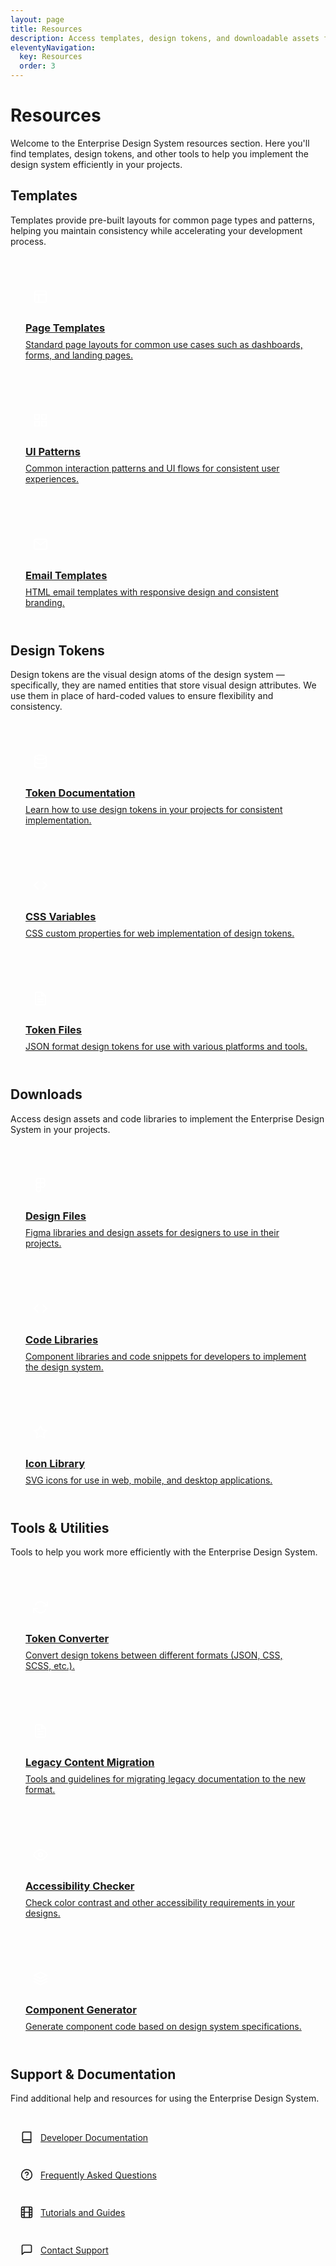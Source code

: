```yaml
---
layout: page
title: Resources
description: Access templates, design tokens, and downloadable assets for your projects.
eleventyNavigation:
  key: Resources
  order: 3
---
```


# Resources

Welcome to the Enterprise Design System resources section. Here you'll find templates, design tokens, and other tools to help you implement the design system efficiently in your projects.

## Templates

Templates provide pre-built layouts for common page types and patterns, helping you maintain consistency while accelerating your development process.

<div class="resource-grid">
  <a href="/resources/templates/" class="resource-card">
    <div class="resource-icon">
      <svg xmlns="http://www.w3.org/2000/svg" width="24" height="24" viewBox="0 0 24 24" fill="none" stroke="currentColor" stroke-width="2" stroke-linecap="round" stroke-linejoin="round" class="feather feather-layout">
        <rect x="3" y="3" width="18" height="18" rx="2" ry="2"></rect>
        <line x1="3" y1="9" x2="21" y2="9"></line>
        <line x1="9" y1="21" x2="9" y2="9"></line>
      </svg>
    </div>
    <h3>Page Templates</h3>
    <p>Standard page layouts for common use cases such as dashboards, forms, and landing pages.</p>
  </a>
  
  <a href="/resources/templates/patterns/" class="resource-card">
    <div class="resource-icon">
      <svg xmlns="http://www.w3.org/2000/svg" width="24" height="24" viewBox="0 0 24 24" fill="none" stroke="currentColor" stroke-width="2" stroke-linecap="round" stroke-linejoin="round" class="feather feather-grid">
        <rect x="3" y="3" width="7" height="7"></rect>
        <rect x="14" y="3" width="7" height="7"></rect>
        <rect x="14" y="14" width="7" height="7"></rect>
        <rect x="3" y="14" width="7" height="7"></rect>
      </svg>
    </div>
    <h3>UI Patterns</h3>
    <p>Common interaction patterns and UI flows for consistent user experiences.</p>
  </a>
  
  <a href="/resources/templates/email/" class="resource-card">
    <div class="resource-icon">
      <svg xmlns="http://www.w3.org/2000/svg" width="24" height="24" viewBox="0 0 24 24" fill="none" stroke="currentColor" stroke-width="2" stroke-linecap="round" stroke-linejoin="round" class="feather feather-mail">
        <path d="M4 4h16c1.1 0 2 .9 2 2v12c0 1.1-.9 2-2 2H4c-1.1 0-2-.9-2-2V6c0-1.1.9-2 2-2z"></path>
        <polyline points="22,6 12,13 2,6"></polyline>
      </svg>
    </div>
    <h3>Email Templates</h3>
    <p>HTML email templates with responsive design and consistent branding.</p>
  </a>
</div>

## Design Tokens

Design tokens are the visual design atoms of the design system — specifically, they are named entities that store visual design attributes. We use them in place of hard-coded values to ensure flexibility and consistency.

<div class="resource-grid">
  <a href="/resources/design-tokens/" class="resource-card">
    <div class="resource-icon">
      <svg xmlns="http://www.w3.org/2000/svg" width="24" height="24" viewBox="0 0 24 24" fill="none" stroke="currentColor" stroke-width="2" stroke-linecap="round" stroke-linejoin="round" class="feather feather-database">
        <ellipse cx="12" cy="5" rx="9" ry="3"></ellipse>
        <path d="M21 12c0 1.66-4 3-9 3s-9-1.34-9-3"></path>
        <path d="M3 5v14c0 1.66 4 3 9 3s9-1.34 9-3V5"></path>
      </svg>
    </div>
    <h3>Token Documentation</h3>
    <p>Learn how to use design tokens in your projects for consistent implementation.</p>
  </a>
  
  <a href="/resources/design-tokens/css/" class="resource-card">
    <div class="resource-icon">
      <svg xmlns="http://www.w3.org/2000/svg" width="24" height="24" viewBox="0 0 24 24" fill="none" stroke="currentColor" stroke-width="2" stroke-linecap="round" stroke-linejoin="round" class="feather feather-code">
        <polyline points="16 18 22 12 16 6"></polyline>
        <polyline points="8 6 2 12 8 18"></polyline>
      </svg>
    </div>
    <h3>CSS Variables</h3>
    <p>CSS custom properties for web implementation of design tokens.</p>
  </a>
  
  <a href="/resources/design-tokens/json/" class="resource-card">
    <div class="resource-icon">
      <svg xmlns="http://www.w3.org/2000/svg" width="24" height="24" viewBox="0 0 24 24" fill="none" stroke="currentColor" stroke-width="2" stroke-linecap="round" stroke-linejoin="round" class="feather feather-file-text">
        <path d="M14 2H6a2 2 0 0 0-2 2v16a2 2 0 0 0 2 2h12a2 2 0 0 0 2-2V8z"></path>
        <polyline points="14 2 14 8 20 8"></polyline>
        <line x1="16" y1="13" x2="8" y2="13"></line>
        <line x1="16" y1="17" x2="8" y2="17"></line>
        <polyline points="10 9 9 9 8 9"></polyline>
      </svg>
    </div>
    <h3>Token Files</h3>
    <p>JSON format design tokens for use with various platforms and tools.</p>
  </a>
</div>

## Downloads

Access design assets and code libraries to implement the Enterprise Design System in your projects.

<div class="resource-grid">
  <a href="/resources/downloads/design-files/" class="resource-card">
    <div class="resource-icon">
      <svg xmlns="http://www.w3.org/2000/svg" width="24" height="24" viewBox="0 0 24 24" fill="none" stroke="currentColor" stroke-width="2" stroke-linecap="round" stroke-linejoin="round" class="feather feather-figma">
        <path d="M5 5.5A3.5 3.5 0 0 1 8.5 2H12v7H8.5A3.5 3.5 0 0 1 5 5.5z"></path>
        <path d="M12 2h3.5a3.5 3.5 0 1 1 0 7H12V2z"></path>
        <path d="M12 12.5a3.5 3.5 0 1 1 7 0 3.5 3.5 0 1 1-7 0z"></path>
        <path d="M5 19.5A3.5 3.5 0 0 1 8.5 16H12v3.5a3.5 3.5 0 1 1-7 0z"></path>
        <path d="M5 12.5A3.5 3.5 0 0 1 8.5 9H12v7H8.5A3.5 3.5 0 0 1 5 12.5z"></path>
      </svg>
    </div>
    <h3>Design Files</h3>
    <p>Figma libraries and design assets for designers to use in their projects.</p>
  </a>
  
  <a href="/resources/downloads/code-libraries/" class="resource-card">
    <div class="resource-icon">
      <svg xmlns="http://www.w3.org/2000/svg" width="24" height="24" viewBox="0 0 24 24" fill="none" stroke="currentColor" stroke-width="2" stroke-linecap="round" stroke-linejoin="round" class="feather feather-code">
        <polyline points="16 18 22 12 16 6"></polyline>
        <polyline points="8 6 2 12 8 18"></polyline>
      </svg>
    </div>
    <h3>Code Libraries</h3>
    <p>Component libraries and code snippets for developers to implement the design system.</p>
  </a>
  
  <a href="/resources/downloads/icons/" class="resource-card">
    <div class="resource-icon">
      <svg xmlns="http://www.w3.org/2000/svg" width="24" height="24" viewBox="0 0 24 24" fill="none" stroke="currentColor" stroke-width="2" stroke-linecap="round" stroke-linejoin="round" class="feather feather-star">
        <polygon points="12 2 15.09 8.26 22 9.27 17 14.14 18.18 21.02 12 17.77 5.82 21.02 7 14.14 2 9.27 8.91 8.26 12 2"></polygon>
      </svg>
    </div>
    <h3>Icon Library</h3>
    <p>SVG icons for use in web, mobile, and desktop applications.</p>
  </a>
</div>

## Tools & Utilities

Tools to help you work more efficiently with the Enterprise Design System.

<div class="resource-grid">
  <a href="/resources/tools/token-converter/" class="resource-card">
    <div class="resource-icon">
      <svg xmlns="http://www.w3.org/2000/svg" width="24" height="24" viewBox="0 0 24 24" fill="none" stroke="currentColor" stroke-width="2" stroke-linecap="round" stroke-linejoin="round" class="feather feather-refresh-cw">
        <polyline points="23 4 23 10 17 10"></polyline>
        <polyline points="1 20 1 14 7 14"></polyline>
        <path d="M3.51 9a9 9 0 0 1 14.85-3.36L23 10M1 14l4.64 4.36A9 9 0 0 0 20.49 15"></path>
      </svg>
    </div>
    <h3>Token Converter</h3>
    <p>Convert design tokens between different formats (JSON, CSS, SCSS, etc.).</p>
  </a>
  
  <a href="/resources/legacy-migration/" class="resource-card">
    <div class="resource-icon">
      <svg xmlns="http://www.w3.org/2000/svg" width="24" height="24" viewBox="0 0 24 24" fill="none" stroke="currentColor" stroke-width="2" stroke-linecap="round" stroke-linejoin="round" class="feather feather-file-text">
        <path d="M14 2H6a2 2 0 0 0-2 2v16a2 2 0 0 0 2 2h12a2 2 0 0 0 2-2V8z"></path>
        <polyline points="14 2 14 8 20 8"></polyline>
        <line x1="16" y1="13" x2="8" y2="13"></line>
        <line x1="16" y1="17" x2="8" y2="17"></line>
        <polyline points="10 9 9 9 8 9"></polyline>
      </svg>
    </div>
    <h3>Legacy Content Migration</h3>
    <p>Tools and guidelines for migrating legacy documentation to the new format.</p>
  </a>
  
  <a href="/resources/tools/accessibility-checker/" class="resource-card">
    <div class="resource-icon">
      <svg xmlns="http://www.w3.org/2000/svg" width="24" height="24" viewBox="0 0 24 24" fill="none" stroke="currentColor" stroke-width="2" stroke-linecap="round" stroke-linejoin="round" class="feather feather-eye">
        <path d="M1 12s4-8 11-8 11 8 11 8-4 8-11 8-11-8-11-8z"></path>
        <circle cx="12" cy="12" r="3"></circle>
      </svg>
    </div>
    <h3>Accessibility Checker</h3>
    <p>Check color contrast and other accessibility requirements in your designs.</p>
  </a>
  
  <a href="/resources/tools/component-generator/" class="resource-card">
    <div class="resource-icon">
      <svg xmlns="http://www.w3.org/2000/svg" width="24" height="24" viewBox="0 0 24 24" fill="none" stroke="currentColor" stroke-width="2" stroke-linecap="round" stroke-linejoin="round" class="feather feather-layers">
        <polygon points="12 2 2 7 12 12 22 7 12 2"></polygon>
        <polyline points="2 17 12 22 22 17"></polyline>
        <polyline points="2 12 12 17 22 12"></polyline>
      </svg>
    </div>
    <h3>Component Generator</h3>
    <p>Generate component code based on design system specifications.</p>
  </a>
</div>

## Support & Documentation

Find additional help and resources for using the Enterprise Design System.

<div class="resource-links">
  <a href="/support/documentation/" class="resource-link">
    <svg xmlns="http://www.w3.org/2000/svg" width="20" height="20" viewBox="0 0 24 24" fill="none" stroke="currentColor" stroke-width="2" stroke-linecap="round" stroke-linejoin="round" class="feather feather-book">
      <path d="M4 19.5A2.5 2.5 0 0 1 6.5 17H20"></path>
      <path d="M6.5 2H20v20H6.5A2.5 2.5 0 0 1 4 19.5v-15A2.5 2.5 0 0 1 6.5 2z"></path>
    </svg>
    <span>Developer Documentation</span>
  </a>
  
  <a href="/support/faq/" class="resource-link">
    <svg xmlns="http://www.w3.org/2000/svg" width="20" height="20" viewBox="0 0 24 24" fill="none" stroke="currentColor" stroke-width="2" stroke-linecap="round" stroke-linejoin="round" class="feather feather-help-circle">
      <circle cx="12" cy="12" r="10"></circle>
      <path d="M9.09 9a3 3 0 0 1 5.83 1c0 2-3 3-3 3"></path>
      <line x1="12" y1="17" x2="12.01" y2="17"></line>
    </svg>
    <span>Frequently Asked Questions</span>
  </a>
  
  <a href="/support/tutorials/" class="resource-link">
    <svg xmlns="http://www.w3.org/2000/svg" width="20" height="20" viewBox="0 0 24 24" fill="none" stroke="currentColor" stroke-width="2" stroke-linecap="round" stroke-linejoin="round" class="feather feather-film">
      <rect x="2" y="2" width="20" height="20" rx="2.18" ry="2.18"></rect>
      <line x1="7" y1="2" x2="7" y2="22"></line>
      <line x1="17" y1="2" x2="17" y2="22"></line>
      <line x1="2" y1="12" x2="22" y2="12"></line>
      <line x1="2" y1="7" x2="7" y2="7"></line>
      <line x1="2" y1="17" x2="7" y2="17"></line>
      <line x1="17" y1="17" x2="22" y2="17"></line>
      <line x1="17" y1="7" x2="22" y2="7"></line>
    </svg>
    <span>Tutorials and Guides</span>
  </a>
  
  <a href="/support/contact/" class="resource-link">
    <svg xmlns="http://www.w3.org/2000/svg" width="20" height="20" viewBox="0 0 24 24" fill="none" stroke="currentColor" stroke-width="2" stroke-linecap="round" stroke-linejoin="round" class="feather feather-message-square">
      <path d="M21 15a2 2 0 0 1-2 2H7l-4 4V5a2 2 0 0 1 2-2h14a2 2 0 0 1 2 2z"></path>
    </svg>
    <span>Contact Support</span>
  </a>
</div>

<style>
  .resource-grid {
    display: grid;
    grid-template-columns: repeat(auto-fill, minmax(280px, 1fr));
    gap: 1.5rem;
    margin: 2rem 0;
  }
  
  .resource-card {
    padding: 1.5rem;
    border: 1px solid var(--color-border);
    border-radius: 8px;
    transition: transform 0.2s ease, box-shadow 0.2s ease;
    display: block;
    color: var(--color-text);
  }
  
  .resource-card:hover {
    transform: translateY(-4px);
    box-shadow: 0 10px 15px -3px rgba(0, 0, 0, 0.1);
    text-decoration: none;
  }
  
  .resource-icon {
    display: inline-flex;
    align-items: center;
    justify-content: center;
    width: 48px;
    height: 48px;
    background-color: var(--color-primary);
    color: white;
    border-radius: 8px;
    margin-bottom: 1rem;
  }
  
  .resource-card h3 {
    margin-top: 0;
    margin-bottom: 0.5rem;
    color: var(--color-primary);
  }
  
  .resource-card p {
    margin: 0;
    color: var(--color-text-muted);
  }
  
  .resource-links {
    display: grid;
    grid-template-columns: repeat(auto-fill, minmax(250px, 1fr));
    gap: 1rem;
    margin: 2rem 0;
  }
  
  .resource-link {
    display: flex;
    align-items: center;
    padding: 0.75rem 1rem;
    border: 1px solid var(--color-border);
    border-radius: 4px;
    transition: background-color 0.2s ease;
  }
  
  .resource-link:hover {
    background-color: var(--color-bg-hover);
    text-decoration: none;
  }
  
  .resource-link svg {
    margin-right: 0.75rem;
    color: var(--color-primary);
  }
</style>
